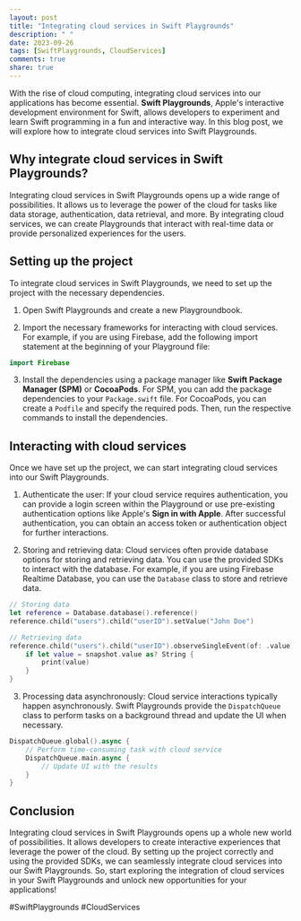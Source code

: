 ```yaml
---
layout: post
title: "Integrating cloud services in Swift Playgrounds"
description: " "
date: 2023-09-26
tags: [SwiftPlaygrounds, CloudServices]
comments: true
share: true
---
```


With the rise of cloud computing, integrating cloud services into our applications has become essential. **Swift Playgrounds**, Apple's interactive development environment for Swift, allows developers to experiment and learn Swift programming in a fun and interactive way. In this blog post, we will explore how to integrate cloud services into Swift Playgrounds.

## Why integrate cloud services in Swift Playgrounds?

Integrating cloud services in Swift Playgrounds opens up a wide range of possibilities. It allows us to leverage the power of the cloud for tasks like data storage, authentication, data retrieval, and more. By integrating cloud services, we can create Playgrounds that interact with real-time data or provide personalized experiences for the users.

## Setting up the project

To integrate cloud services in Swift Playgrounds, we need to set up the project with the necessary dependencies. 

1. Open Swift Playgrounds and create a new Playgroundbook.

2. Import the necessary frameworks for interacting with cloud services. For example, if you are using Firebase, add the following import statement at the beginning of your Playground file:

```swift
import Firebase
```

3. Install the dependencies using a package manager like **Swift Package Manager (SPM)** or **CocoaPods**. For SPM, you can add the package dependencies to your `Package.swift` file. For CocoaPods, you can create a `Podfile` and specify the required pods. Then, run the respective commands to install the dependencies.

## Interacting with cloud services

Once we have set up the project, we can start integrating cloud services into our Swift Playgrounds.

1. Authenticate the user: If your cloud service requires authentication, you can provide a login screen within the Playground or use pre-existing authentication options like Apple's **Sign in with Apple**. After successful authentication, you can obtain an access token or authentication object for further interactions.

2. Storing and retrieving data: Cloud services often provide database options for storing and retrieving data. You can use the provided SDKs to interact with the database. For example, if you are using Firebase Realtime Database, you can use the `Database` class to store and retrieve data.

```swift
// Storing data
let reference = Database.database().reference()
reference.child("users").child("userID").setValue("John Doe")

// Retrieving data
reference.child("users").child("userID").observeSingleEvent(of: .value) { snapshot in
    if let value = snapshot.value as? String {
        print(value)
    }
}
```

3. Processing data asynchronously: Cloud service interactions typically happen asynchronously. Swift Playgrounds provide the `DispatchQueue` class to perform tasks on a background thread and update the UI when necessary.

```swift
DispatchQueue.global().async {
    // Perform time-consuming task with cloud service
    DispatchQueue.main.async {
        // Update UI with the results
    }
}
```

## Conclusion

Integrating cloud services in Swift Playgrounds opens up a whole new world of possibilities. It allows developers to create interactive experiences that leverage the power of the cloud. By setting up the project correctly and using the provided SDKs, we can seamlessly integrate cloud services into our Swift Playgrounds. So, start exploring the integration of cloud services in your Swift Playgrounds and unlock new opportunities for your applications!

#SwiftPlaygrounds #CloudServices
